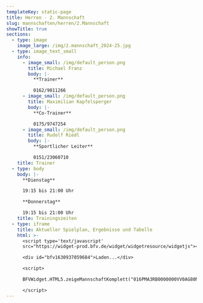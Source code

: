 ```yaml
---
templateKey: static-page
title: Herren - 2. Mannschaft
slug: mannschaften/herren/2.Mannschaft
showTitle: true
sections:
  - type: image
    image_large: /img/2.mannschaft_2024-25.jpg
  - type: image_text_small
    info:
      - image_small: /img/default_person.png
        title: Michael Franz
        body: |-
          **Trainer**

          0162/9011266
      - image_small: /img/default_person.png
        title: Maximilian Kapfelsperger
        body: |-
          **Co-Trainer**

          0175/9747254
      - image_small: /img/default_person.png
        title: Rudolf Riedl
        body: |-
          **Sportlicher Leiter**

          0151/23060710
    title: Trainer
  - type: body
    body: |-
      **Dienstag**

      19:15 bis 21:00 Uhr

      **Donnerstag**

      19:15 bis 21:00 Uhr
    title: Trainingszeiten
  - type: iframe
    title: Aktueller Spielplan, Ergebnisse und Tabelle
    html: >-
      <script type='text/javascript'
      src="https://widget-prod.bfv.de/widget/widgetresource/widgetjs"></script>

      <div id="bfv1630937059684">Laden...</div>

      <script>

      BFVWidget.HTML5.zeigeMannschaftKomplett("016PMA3RB0000000VV0AG80NVUT1FLRU", "bfv1630937059684", { height: "800", width: "350", selectedTab:BFVWidget.HTML5.mannschaftTabs.spiele, colorResults: "undefined" , colorNav: "undefined" , colorClubName : "undefined" , backgroundNav: "undefined"});

      </script>
---
```

